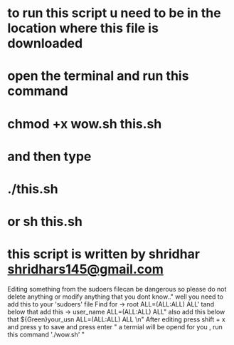 # to run this script u need to be in the location where this file is downloaded 
# open the terminal and run this command 
# chmod +x wow.sh this.sh
# and then type
# ./this.sh 
# or sh this.sh 

# this script is written by shridhar shridhars145@gmail.com

Editing something from the sudoers filecan be dangerous so please do not delete anything or modify anything that you dont know.."
well you need to add this to your 'sudoers' file
Find for ->  root  ALL=(ALL:ALL) ALL' 
tand below that add this -> user_name  ALL=(ALL:ALL) ALL"
also add this below that ${Green}your_usn ALL=(ALL:ALL) ALL \n"
After editing press shift + x and press y to save and press enter "
a termial will be opend for you , run this command './wow.sh' "
